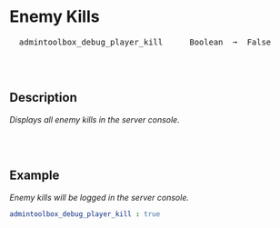 
# Enemy Kills

<kbd>  admintoolbox_debug_player_kill  </kbd>  
<kbd>  Boolean  ➞  False  </kbd>

<br>
<br>

## Description

*Displays all enemy kills in the server console.*

<br>
<br>

## Example

*Enemy kills will be logged in the server console.*

```yaml
admintoolbox_debug_player_kill : true
```

<br>
